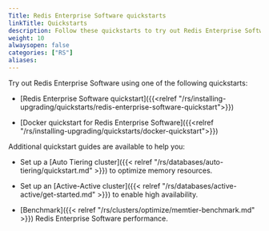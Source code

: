 ```yaml
---
Title: Redis Enterprise Software quickstarts
linkTitle: Quickstarts
description: Follow these quickstarts to try out Redis Enterprise Software.
weight: 10
alwaysopen: false
categories: ["RS"]
aliases: 
---
```


Try out Redis Enterprise Software using one of the following quickstarts:

- [Redis Enterprise Software quickstart]({{<relref "/rs/installing-upgrading/quickstarts/redis-enterprise-software-quickstart">}})

- [Docker quickstart for Redis Enterprise Software]({{<relref "/rs/installing-upgrading/quickstarts/docker-quickstart">}})

Additional quickstart guides are available to help you:

- Set up a [Auto Tiering cluster]({{< relref "/rs/databases/auto-tiering/quickstart.md" >}}) to optimize  memory resources.

- Set up an [Active-Active cluster]({{< relref "/rs/databases/active-active/get-started.md" >}}) to enable high availability.

- [Benchmark]({{< relref "/rs/clusters/optimize/memtier-benchmark.md" >}}) Redis Enterprise Software performance.
